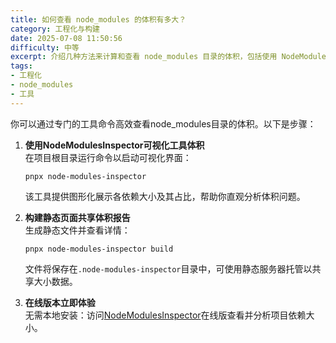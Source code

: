 ```yaml
---
title: 如何查看 node_modules 的体积有多大？
category: 工程化与构建
date: 2025-07-08 11:50:56
difficulty: 中等
excerpt: 介绍几种方法来计算和查看 node_modules 目录的体积，包括使用 NodeModulesInspector 工具。
tags:
- 工程化
- node_modules
- 工具
---
```

你可以通过专门的工具命令高效查看node_modules目录的体积。以下是步骤：  
1. **使用NodeModulesInspector可视化工具体积**  
   在项目根目录运行命令以启动可视化界面：  
   ```  
   pnpx node-modules-inspector  
   ```  
   该工具提供图形化展示各依赖大小及其占比，帮助你直观分析体积问题。  
   
2. **构建静态页面共享体积报告**  
   生成静态文件并查看详情：  
   ```  
   pnpx node-modules-inspector build  
   ```  
   文件将保存在`.node-modules-inspector`目录中，可使用静态服务器托管以共享大小数据。  
   
3. **在线版本立即体验**  
   无需本地安装：访问[NodeModulesInspector](https://node-modules.dev/)在线版查看并分析项目依赖大小。
